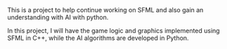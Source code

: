 This is a project to help continue working on SFML and also gain an understanding with 
AI with python. 

In this project, I will have the game logic and graphics implemented using SFML in C++, while the AI algorithms are developed in Python.
